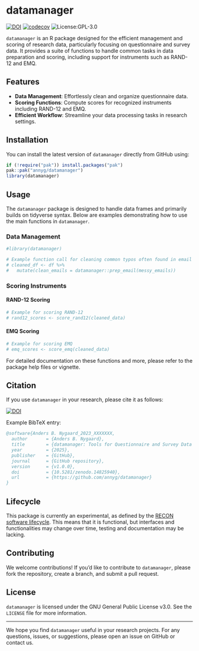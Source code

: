 
<!-- README.md is generated from README.Rmd. Please edit that file -->

# datamanager

<!-- badges: start -->

[![DOI](https://zenodo.org/badge/DOI/10.5281/zenodo.14825940%20.svg)](https://doi.org/10.5281/zenodo.14825940)
[![codecov](https://codecov.io/gh/annyg/datamanager/branch/main/graph/badge.svg)](https://codecov.io/gh/annyg/datamanager)
![License:GPL-3.0](https://img.shields.io/badge/license-GPL--3.0-green.svg)

<!-- badges: end -->

`datamanager` is an R package designed for the efficient management and
scoring of research data, particularly focusing on questionnaire and
survey data. It provides a suite of functions to handle common tasks in
data preparation and scoring, including support for instruments such as
RAND-12 and EMQ.

## Features

- **Data Management**: Effortlessly clean and organize questionnaire
  data.
- **Scoring Functions**: Compute scores for recognized instruments
  including RAND-12 and EMQ.
- **Efficient Workflow**: Streamline your data processing tasks in
  research settings.

## Installation

You can install the latest version of `datamanager` directly from GitHub
using:

``` r
if (!require("pak")) install.packages("pak")
pak::pak("annyg/datamanager")
library(datamanager)
```

## Usage

The `datamanager` package is designed to handle data frames and
primarily builds on tidyverse syntax. Below are examples demonstrating
how to use the main functions in `datamanager`.

### Data Management

``` r
#library(datamanager)

# Example function call for cleaning common typos often found in email adresses
# cleaned_df <- df %>%
#   mutate(clean_emails = datamanager::prep_email(messy_emails))
```

### Scoring Instruments

#### RAND-12 Scoring

``` r
# Example for scoring RAND-12
# rand12_scores <- score_rand12(cleaned_data)
```

#### EMQ Scoring

``` r
# Example for scoring EMQ
# emq_scores <- score_emq(cleaned_data)
```

For detailed documentation on these functions and more, please refer to
the package help files or vignette.

## Citation

If you use `datamanager` in your research, please cite it as follows:

[![DOI](https://zenodo.org/badge/DOI/10.5281/zenodo.14825940%20.svg)](https://doi.org/10.5281/zenodo.14825940)

Example BibTeX entry:

``` bibtex
@software{Anders B. Nygaard_2023_XXXXXXX,
  author       = {Anders B. Nygaard},
  title        = {datamanager: Tools for Questionnaire and Survey Data Management},
  year         = {2025},
  publisher    = {GitHub},
  journal      = {GitHub repository},
  version      = {v1.0.0},
  doi          = {10.5281/zenodo.14825940},
  url          = {https://github.com/annyg/datamanager}
}
```

## Lifecycle

This package is currently an experimental, as defined by the [RECON
software lifecycle](https://www.reconverse.org/lifecycle.html). This
means that it is functional, but interfaces and functionalities may
change over time, testing and documentation may be lacking.

## Contributing

We welcome contributions! If you’d like to contribute to `datamanager`,
please fork the repository, create a branch, and submit a pull request.

## License

`datamanager` is licensed under the GNU General Public License v3.0. See
the `LICENSE` file for more information.

------------------------------------------------------------------------

We hope you find `datamanager` useful in your research projects. For any
questions, issues, or suggestions, please open an issue on GitHub or
contact us.
